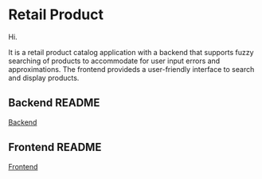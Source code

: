 <h1>Retail Product</h1>

Hi.

It is a retail product catalog application with a backend that supports fuzzy searching of
products to accommodate for user input errors and approximations. The frontend provideds a
user-friendly interface to search and display products.

## Backend README

[Backend](./retail_product_bk/README.md)

## Frontend README

[Frontend](./retail_product_fe//README.md)
